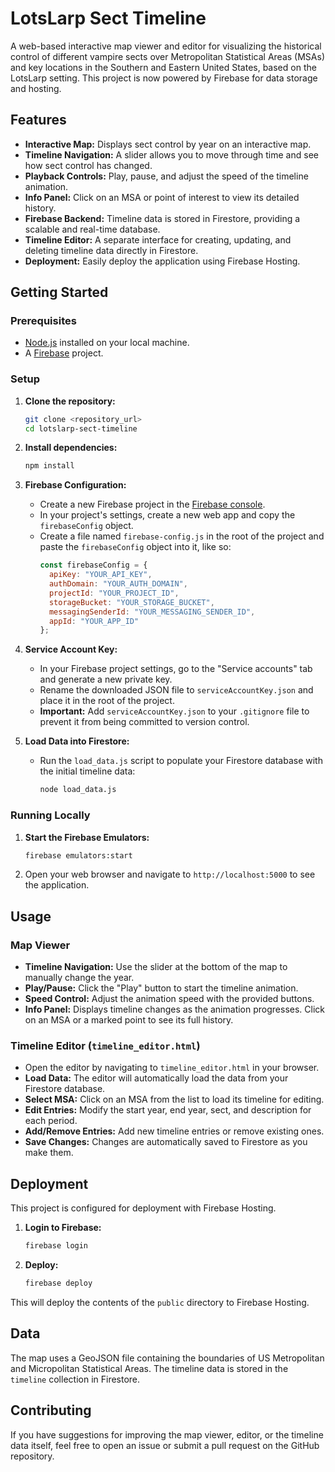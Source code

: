 # LotsLarp Sect Timeline

A web-based interactive map viewer and editor for visualizing the historical control of different vampire sects over Metropolitan Statistical Areas (MSAs) and key locations in the Southern and Eastern United States, based on the LotsLarp setting. This project is now powered by Firebase for data storage and hosting.

## Features

*   **Interactive Map:** Displays sect control by year on an interactive map.
*   **Timeline Navigation:** A slider allows you to move through time and see how sect control has changed.
*   **Playback Controls:** Play, pause, and adjust the speed of the timeline animation.
*   **Info Panel:** Click on an MSA or point of interest to view its detailed history.
*   **Firebase Backend:** Timeline data is stored in Firestore, providing a scalable and real-time database.
*   **Timeline Editor:** A separate interface for creating, updating, and deleting timeline data directly in Firestore.
*   **Deployment:** Easily deploy the application using Firebase Hosting.

## Getting Started

### Prerequisites

*   [Node.js](https://nodejs.org/) installed on your local machine.
*   A [Firebase](https://firebase.google.com/) project.

### Setup

1.  **Clone the repository:**
    ```bash
    git clone <repository_url>
    cd lotslarp-sect-timeline
    ```

2.  **Install dependencies:**
    ```bash
    npm install
    ```

3.  **Firebase Configuration:**
    *   Create a new Firebase project in the [Firebase console](https://console.firebase.google.com/).
    *   In your project's settings, create a new web app and copy the `firebaseConfig` object.
    *   Create a file named `firebase-config.js` in the root of the project and paste the `firebaseConfig` object into it, like so:
        ```javascript
        const firebaseConfig = {
          apiKey: "YOUR_API_KEY",
          authDomain: "YOUR_AUTH_DOMAIN",
          projectId: "YOUR_PROJECT_ID",
          storageBucket: "YOUR_STORAGE_BUCKET",
          messagingSenderId: "YOUR_MESSAGING_SENDER_ID",
          appId: "YOUR_APP_ID"
        };
        ```

4.  **Service Account Key:**
    *   In your Firebase project settings, go to the "Service accounts" tab and generate a new private key.
    *   Rename the downloaded JSON file to `serviceAccountKey.json` and place it in the root of the project.
    *   **Important:** Add `serviceAccountKey.json` to your `.gitignore` file to prevent it from being committed to version control.

5.  **Load Data into Firestore:**
    *   Run the `load_data.js` script to populate your Firestore database with the initial timeline data:
        ```bash
        node load_data.js
        ```

### Running Locally

1.  **Start the Firebase Emulators:**
    ```bash
    firebase emulators:start
    ```
2.  Open your web browser and navigate to `http://localhost:5000` to see the application.

## Usage

### Map Viewer

*   **Timeline Navigation:** Use the slider at the bottom of the map to manually change the year.
*   **Play/Pause:** Click the "Play" button to start the timeline animation.
*   **Speed Control:** Adjust the animation speed with the provided buttons.
*   **Info Panel:** Displays timeline changes as the animation progresses. Click on an MSA or a marked point to see its full history.

### Timeline Editor (`timeline_editor.html`)

*   Open the editor by navigating to `timeline_editor.html` in your browser.
*   **Load Data:** The editor will automatically load the data from your Firestore database.
*   **Select MSA:** Click on an MSA from the list to load its timeline for editing.
*   **Edit Entries:** Modify the start year, end year, sect, and description for each period.
*   **Add/Remove Entries:** Add new timeline entries or remove existing ones.
*   **Save Changes:** Changes are automatically saved to Firestore as you make them.

## Deployment

This project is configured for deployment with Firebase Hosting.

1.  **Login to Firebase:**
    ```bash
    firebase login
    ```

2.  **Deploy:**
    ```bash
    firebase deploy
    ```

This will deploy the contents of the `public` directory to Firebase Hosting.

## Data

The map uses a GeoJSON file containing the boundaries of US Metropolitan and Micropolitan Statistical Areas. The timeline data is stored in the `timeline` collection in Firestore.

## Contributing

If you have suggestions for improving the map viewer, editor, or the timeline data itself, feel free to open an issue or submit a pull request on the GitHub repository.
